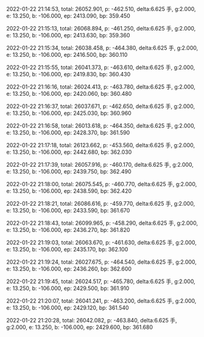 2022-01-22 21:14:53, total: 26052.901, p: -462.510, delta:6.625 手, g:2.000, e: 13.250, b: -106.000, ep: 2413.090, bp: 359.450

2022-01-22 21:15:13, total: 26068.894, p: -461.250, delta:6.625 手, g:2.000, e: 13.250, b: -106.000, ep: 2413.630, bp: 359.360

2022-01-22 21:15:34, total: 26038.458, p: -464.380, delta:6.625 手, g:2.000, e: 13.250, b: -106.000, ep: 2416.500, bp: 360.110

2022-01-22 21:15:55, total: 26041.373, p: -463.610, delta:6.625 手, g:2.000, e: 13.250, b: -106.000, ep: 2419.830, bp: 360.430

2022-01-22 21:16:16, total: 26024.413, p: -463.780, delta:6.625 手, g:2.000, e: 13.250, b: -106.000, ep: 2420.060, bp: 360.480

2022-01-22 21:16:37, total: 26037.671, p: -462.650, delta:6.625 手, g:2.000, e: 13.250, b: -106.000, ep: 2425.030, bp: 360.960

2022-01-22 21:16:58, total: 26013.618, p: -464.350, delta:6.625 手, g:2.000, e: 13.250, b: -106.000, ep: 2428.370, bp: 361.590

2022-01-22 21:17:18, total: 26123.662, p: -453.560, delta:6.625 手, g:2.000, e: 13.250, b: -106.000, ep: 2442.680, bp: 362.030

2022-01-22 21:17:39, total: 26057.916, p: -460.170, delta:6.625 手, g:2.000, e: 13.250, b: -106.000, ep: 2439.750, bp: 362.490

2022-01-22 21:18:00, total: 26075.545, p: -460.770, delta:6.625 手, g:2.000, e: 13.250, b: -106.000, ep: 2438.590, bp: 362.420

2022-01-22 21:18:21, total: 26086.616, p: -459.770, delta:6.625 手, g:2.000, e: 13.250, b: -106.000, ep: 2433.590, bp: 361.670

2022-01-22 21:18:43, total: 26099.965, p: -458.290, delta:6.625 手, g:2.000, e: 13.250, b: -106.000, ep: 2436.270, bp: 361.820

2022-01-22 21:19:03, total: 26063.670, p: -461.630, delta:6.625 手, g:2.000, e: 13.250, b: -106.000, ep: 2435.170, bp: 362.100

2022-01-22 21:19:24, total: 26027.675, p: -464.540, delta:6.625 手, g:2.000, e: 13.250, b: -106.000, ep: 2436.260, bp: 362.600

2022-01-22 21:19:45, total: 26024.517, p: -465.780, delta:6.625 手, g:2.000, e: 13.250, b: -106.000, ep: 2429.500, bp: 361.910

2022-01-22 21:20:07, total: 26041.241, p: -463.200, delta:6.625 手, g:2.000, e: 13.250, b: -106.000, ep: 2429.120, bp: 361.540

2022-01-22 21:20:28, total: 26042.082, p: -463.840, delta:6.625 手, g:2.000, e: 13.250, b: -106.000, ep: 2429.600, bp: 361.680